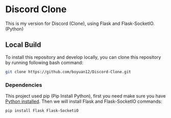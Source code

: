 # Discord Clone
This is my version for Discord (Clone), using Flask and Flask-SocketIO. (Python)

## Local Build
To install this repository and develop locally, you can clone this repository by running following bash command:

```bash
git clone https://github.com/boyuan12/Discord-Clone.git
```

### Dependencies
This project used pip (Pip Install Python), first you need make sure you have [Python installed](https://www.python.org/downloads/). Then we will install Flask and Flask-SocketIO commands:

```bash
pip install Flask Flask-SocketiO
```

